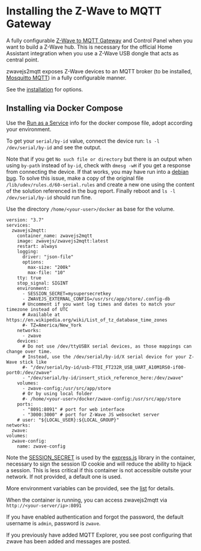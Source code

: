 # Installing the Z-Wave to MQTT Gateway

A fully configurable [Z-Wave to MQTT Gateway](https://zwave-js.github.io/zwavejs2mqtt/#/) and Control Panel  when you want to build a Z-Wave hub. This is necessary for the official Home Assistant integration when you use a Z-Wave USB dongle that acts as central point. 

zwavejs2mqtt exposes Z-Wave devices to an MQTT broker (to be installed, [Mosquitto MQTT](https://mosquitto.org)) in a fully configurable manner.

See the [installation](https://zwave-js.github.io/zwavejs2mqtt/#/getting-started/docker?id=installation) for options.

## Installing via Docker Compose

Use the [Run as a Service](https://zwave-js.github.io/zwavejs2mqtt/#/getting-started/docker?id=run-as-a-service) info for the docker compose file, adopt according your environment.

To get your `serial/by-id` value, connect the device run: `ls -l /dev/serial/by-id` and see the output.

Note that if you get `No such file or directory` but there is an output when using `by-path` instead of `by-id`, check with `dmesg -wH` if you get a response from connecting the device. If that works, you may have run into a [debian bug](https://bugs.debian.org/cgi-bin/bugreport.cgi?bug=1035094). To solve this issue, make a copy of the original file `/lib/udev/rules.d/60-serial.rules` and create a new one using the content of the solution referenced in the bug report. Finally reboot and `ls -l /dev/serial/by-id` should run fine.

Use the directory `/home/<your-user>/docker` as base for the volume.

```
version: "3.7"
services:
  zwavejs2mqtt:
    container_name: zwavejs2mqtt
    image: zwavejs/zwavejs2mqtt:latest
    restart: always
    logging:
      driver: "json-file"
      options:
        max-size: "200k"
        max-file: "10"
    tty: true
    stop_signal: SIGINT
    environment:
      - SESSION_SECRET=mysupersecretkey
      - ZWAVEJS_EXTERNAL_CONFIG=/usr/src/app/store/.config-db
      # Uncomment if you want log times and dates to match your timezone instead of UTC
      # Available at https://en.wikipedia.org/wiki/List_of_tz_database_time_zones
      #- TZ=America/New_York
    networks:
      - zwave
    devices:
      # Do not use /dev/ttyUSBX serial devices, as those mappings can change over time.
      # Instead, use the /dev/serial/by-id/X serial device for your Z-Wave stick like
      #- "/dev/serial/by-id/usb-FTDI_FT232R_USB_UART_A10M1RS0-if00-port0:/dev/zwave"
      - "/dev/serial/by-id/insert_stick_reference_here:/dev/zwave"
    volumes:
      - zwave-config:/usr/src/app/store
      # Or by using local folder
      #- /home/<your-user>/docker/zwave-config:/usr/src/app/store
    ports:
      - "8091:8091" # port for web interface
      - "3000:3000" # port for Z-Wave JS websocket server
    # user: "${LOCAL_USER}:${LOCAL_GROUP}"
networks:
  zwave:
volumes:
  zwave-config:
    name: zwave-config
```

Note the [SESSION_SECRET](https://zwave-js.github.io/zwavejs2mqtt/#/guide/env-vars?id=environment-variables) is used by the [express.js](https://github.com/expressjs/session#secret) library in the container, necessary to sign the session ID cookie and will reduce the ability to hijack a session. This is less critical if this container is not accessible outsite your network. If not provided, a default one is used.

More environment variables can be provided, see the [list](https://zwave-js.github.io/zwavejs2mqtt/#/guide/env-vars?id=environment-variables) for details.

When the container is running, you can access zwavejs2mqtt via `http://<your-server/ip>:8091`

If you have enabled authentication and forgot the password, the default username is `admin`, password is `zwave`.

If you previously have added MQTT Explorer, you see post configuring that zwave has been added and messages are posted.  

